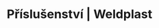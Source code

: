 ---
Link: "file:/Users/vinayakpatel/Downloads/www.weldplast.cz/sk/produkty/prislusenstvo/prislusenstvi-obecne-prislusenstvi/prislusenstvi-obecne-prislusenstvi-ostatni"
product_name: "null"
product_id: "null"
title: "Příslušenství | Weldplast"
product_desc: ""
product_specs: ""
product_downloads: ""
href: ""
accessories: ""
similar_products: ""
---